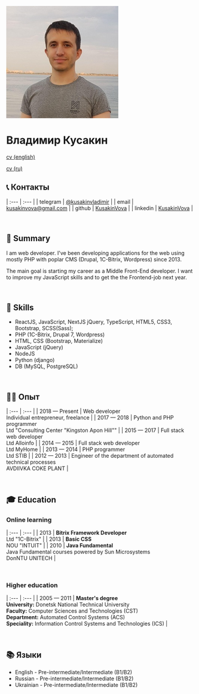 ![Владимир Кусакин](../assets/img/photo.jpg)

# Владимир **Кусакин**

[cv (english)](https://kusakinvova.github.io/md/cvEN)

[cv (ru)](https://kusakinvova.github.io/md/cvRU)

## 📞 Контакты

| :--- | :--- |
| telegram | [@kusakinvladimir](https://t.me/kusakinvladimir) |
| email | [kusakinvova@gmail.com](kusakinvova@gmail.com) |
| github | [KusakinVova](https://github.com/KusakinVova) |
| linkedin | [KusakinVova](https://www.linkedin.com/in/kusakinvladimir/) |

&nbsp;

## 📝 Summary

I am web developer. I've been developing applications for the web using mostly PHP with poplar CMS (Drupal, 1C-Bitrix, Wordpress) since 2013.

The main goal is starting my career as a Middle Front-End developer. I want to improve my JavaScript skills and to get the the Frontend-job next year.

&nbsp;

## 🧩 Skills

- ReactJS, JavaScript, NextJS jQuery, TypeScript, HTML5, CSS3, Bootstrap, SCSS(Sass);
- PHP (1C-Bitrix, Drupal 7, Wordpress)
- HTML, CSS (Bootstrap, Materialize)
- JavaScript (jQuery)
- NodeJS
- Python (django)
- DB (MySQL, PostgreSQL)

&nbsp;

## 👨‍💻 Опыт

| :--- | :--- |
| 2018 — Present | Web developer <br> Individual entrepreneur, freelance |
| 2017 — 2018 | Python and PHP programmer <br> Ltd "Consulting Center "Kingston Apon Hill"" |
| 2015 — 2017 | Full stack web developer <br> Ltd Alloinfo |
| 2014 — 2015 | Full stack web developer <br> Ltd MyHome |
| 2013 — 2014 | PHP programmer <br> Ltd STIB |
| 2012 — 2013 | Engineer of the department of automated technical processes <br>AVDIIVKA COKE PLANT |

&nbsp;

## 🎓 Education

### Online learning

| :--- | :--- |
| 2013 | **Bitrix Framework Developer**<br>Ltd "1C-Bitrix" |
| 2013 | **Basic CSS** <br> NOU "INTUIT" |
| 2010 | **Java Fundamental**<br>Java Fundamental сourses powered by Sun Microsystems <br>DonNTU UNITECH |

&nbsp;

### Higher education

| :--- | :--- |
| 2005 — 2011 | **Master's degree** <br> **University:** Donetsk National Technical University <br> **Faculty:** Computer Sciences and Technologies (CST)<br> **Department:** Automated Control Systems (ACS)<br> **Speciality:** Information Control Systems and Technologies (ICS) |

&nbsp;

## 📚 Языки

- English - Pre-intermediate/Intermediate (B1/B2)
- Russian - Pre-intermediate/Intermediate (B1/B2)
- Ukrainian - Pre-intermediate/Intermediate (B1/B2)
